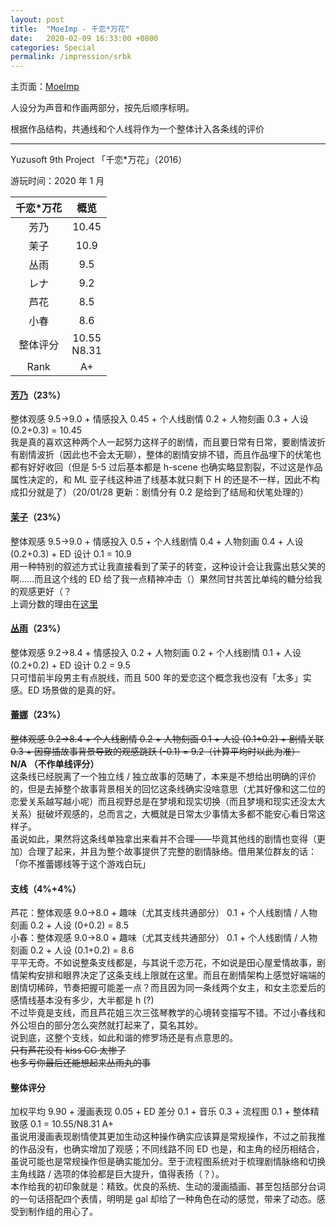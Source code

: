 ```yaml
---
layout: post
title:  "MoeImp - 千恋*万花"
date:   2020-02-09 16:33:00 +0800
categories: Special
permalink: /impression/srbk
---
```


主页面：[MoeImp](http://yoro.xyz/impression)

人设分为声音和作画两部分，按先后顺序标明。

根据作品结构，共通线和个人线将作为一个整体计入各条线的评价

---

Yuzusoft 9th Project 「千恋\*万花」（2016）

游玩时间：2020 年 1 月

| 千恋\*万花 | 概览 |
| :---------------: |:---: |
| 芳乃 | 10.45 |
| 茉子 | 10.9 |
| 丛雨 | 9.5 |
| レナ | 9.2 |
| 芦花 | 8.5 |
| 小春 | 8.6 |
| 整体评分 |10.55<br />N8.31|
| Rank |  A+   |

#### [芳乃](http://yoro.xyz/kawaiigirls/2020/01/24/srbk-yoshino.html)（23%）

整体观感 9.5→9.0 + 情感投入 0.45 + 个人线剧情 0.2 + 人物刻画 0.3 + 人设 (0.2+0.3) = 10.45<br />
我是真的喜欢这种两个人一起努力这样子的剧情，而且要日常有日常，要剧情波折有剧情波折（因此也不会太无聊），整体的剧情安排不错，而且作品埋下的伏笔也都有好好收回（但是 5-5 过后基本都是 h-scene 也确实略显割裂，不过这是作品属性决定的，和 ML 亚子线这种进了线基本就只剩下 H 的还是不一样，因此不构成扣分就是了）（20/01/28 更新：剧情分有 0.2 是给到了结局和伏笔处理的）

#### [茉子](http://yoro.xyz/kawaiigirls/2020/01/26/srbk-mako.html)（23%）

整体观感 9.5→9.0 + 情感投入 0.5 + 个人线剧情 0.4 + 人物刻画 0.4 + 人设 (0.2+0.3) + ED 设计 0.1 = 10.9<br />
用一种特别的叙述方式让我直接看到了茉子的转变，这种设计会让我露出慈父笑的啊……而且这个线的 ED 给了我一点精神冲击（）果然同甘共苦比单纯的糖分给我的观感更好（？<br />
上调分数的理由在[这里](http://yoro.xyz/kawaiigirls/2020/01/28/srbk-mako2.html)

#### [丛雨](http://yoro.xyz/kawaiigirls/2020/01/29/srbk-murasame-rena.html)（23%）

整体观感 9.2→8.4 + 情感投入 0.2 + 人物刻画 0.2 + 个人线剧情 0.1 + 人设 (0.2+0.2) + ED 设计 0.2 = 9.5<br />
只可惜前半段男主有点脱线，而且 500 年的爱恋这个概念我也没有「太多」实感。ED 场景做的是真的好。

#### [蕾娜](http://yoro.xyz/kawaiigirls/2020/01/29/srbk-murasame-rena.html)（23%）

~~整体观感 9.2→8.4 + 个人线剧情 0.2 + 人物刻画 0.1 + 人设 (0.1+0.2) + 剧情关联 0.3 + 因穿插故事背景导致的观感跳跃 (-0.1) = 9.2（计算平均时以此为准）~~<br />
**N/A （不作单线评分）**
<br />这条线已经脱离了一个独立线 / 独立故事的范畴了，本来是不想给出明确的评价的，但是去掉整个故事背景相关的回忆这条线确实没啥意思（尤其好像和这二位的恋爱关系越写越小呢）而且视野总是在梦境和现实切换（而且梦境和现实还没太大关系）挺破坏观感的，总而言之，大概就是日常太少事情太多都不能安心看日常这样子。
<br />虽说如此，果然将这条线单独拿出来看并不合理——毕竟其他线的剧情也变得（更加）合理了起来，并且为整个故事提供了完整的剧情脉络。借用某位群友的话：「你不推蕾娜线等于这个游戏白玩」

#### 支线（4%+4%）

芦花：整体观感 9.0→8.0 + 趣味（尤其支线共通部分） 0.1 + 个人线剧情 / 人物刻画 0.2 + 人设 (0+0.2) = 8.5<br />
小春：整体观感 9.0→8.0 + 趣味（尤其支线共通部分） 0.1 + 个人线剧情 / 人物刻画 0.2 + 人设 (0.1+0.2) = 8.6<br />
平平无奇。不如说整条支线都是，与其说千恋万花，不如说是田心屋爱情故事，剧情架构安排和眼界决定了这条支线上限就在这里。而且在剧情架构上感觉好端端的剧情切稀碎，节奏把握可能差一点？而且因为同一条线两个女主，和女主恋爱后的感情线基本没有多少，大半都是 h (?) <br />
不过毕竟是支线，而且芦花姐三次三弦琴教学的心境转变描写不错。不过小春线和外公坦白的部分怎么突然就打起来了，莫名其妙。<br />
说到底，这整个支线，如此和谐的修罗场还是有点意思的。<br />~~只有芦花没有 kiss CG 太惨了~~<br />~~也多亏你最后还能想起来丛雨丸的事~~

#### 整体评分

加权平均 9.90 + 漫画表现 0.05 + ED 差分 0.1 + 音乐 0.3 + 流程图 0.1 + 整体精致感 0.1 = 10.55/N8.31 A+<br />
虽说用漫画表现剧情使其更加生动这种操作确实应该算是常规操作，不过之前我推的作品没有，也确实增加了观感；不同线路不同 ED 也是，和主角的经历相结合，虽说可能也是常规操作但是确实能加分。至于流程图系统对于梳理剧情脉络和切换主角线路 / 选项的体验都是巨大提升，值得表扬（？）。<br />
本作给我的初印象就是：精致。优良的系统、生动的漫画插画、甚至包括部分台词的一句话搭配四个表情，明明是 gal 却给了一种角色在动的感觉，带来了动态。感受到制作组的用心了。
